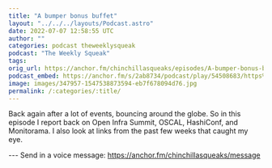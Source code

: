 ```yaml
---
title: "A bumper bonus buffet"
layout: "../../../layouts/Podcast.astro"
date: 2022-07-07 12:58:55 UTC
author: ""
categories: podcast theweeklysqueak
podcast: "The Weekly Squeak"
tags: 
orig_url: https://anchor.fm/chinchillasqueaks/episodes/A-bumper-bonus-buffet-e1ktvmb
podcast_embed: https://anchor.fm/s/2ab8734/podcast/play/54508683/https%3A%2F%2Fd3ctxlq1ktw2nl.cloudfront.net%2Fstaging%2F2022-6-7%2F3c8d687c-9408-0902-1185-c1095225c65b.mp3
image: images/347957-1547538873594-eb7f678094d76.jpg
permalink: /:categories/:title/
---
```

Back again after a lot of events, bouncing around the globe. So in this episode I report back on Open Infra Summit, OSCAL, HashiConf, and Monitorama. I also look at links from the past few weeks that caught my eye.

--- Send in a voice message: https://anchor.fm/chinchillasqueaks/message